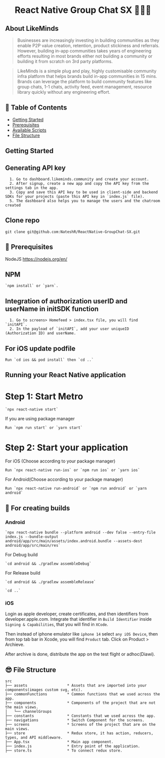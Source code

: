 <h1 align="center">
  React Native Group Chat SX 👨🏼‍💻
</h1>

## About LikeMinds

> Businesses are increasingly investing in building communities as they enable P2P value creation, retention, product stickiness and referrals. However, building in-app communities takes years of engineering efforts resulting in most brands either not building a community or building it from scratch on 3rd party platforms.

> LikeMinds is a simple plug and play, highly customisable community infra platform that helps brands build in-app communities in 15 mins. Brands can leverage the platform to build community features like group chats, 1-1 chats, activity feed, event management, resource library quickly without any engineering effort.

## 🔖 Table of Contents

- [Getting Started](#getting-started)
- [Prerequisites](#Prerequisites)
- [Available Scripts](#project-setup)
- [File Structure](#file-structure)

## Getting Started

## Generating API key
 
```shell
  1. Go to dashboard.likeminds.community and create your account.
  2. After signup, create a new app and copy the API key from the settings tab in the app.
  3. Copy and save this API key to be used in client-side and backend SDKs for your projects (paste this API key in `index.js` file).
  5. The dashboard also helps you to manage the users and the chatroom created
```

## Clone repo

```shell
git clone git@github.com:NateshR/ReactNative-GroupChat-SX.git
```

## 🤔 Prerequisites

NodeJS
https://nodejs.org/en/

## NPM

```shell
`npm install` or `yarn`.
```

## Integration of authorization userID and userName in initSDK function

```shell
  1. Go to screens> Homefeed > index.tsx file, you will find `initAPI`. 
  2. In the payload of `initAPI`, add your user uniqueID (Authorization ID) and userName.
```

## For iOS update podfile

```shell
Run `cd ios && pod install` then `cd ..`
```

## Running your React Native application

# Step 1: Start Metro

```shell
`npx react-native start`
```

If you are using package manager

```shell
Run `npm run start` or `yarn start`
```

# Step 2: Start your application

For iOS (Choose according to your package manager)

```shell
Run `npx react-native run-ios` or `npm run ios` or `yarn ios`
```

For Android(Choose according to your package manager)
```shell
Run `npx react-native run-android` or `npm run android` or `yarn android`
```

## 🙌 For creating builds

### Android

```shell
`npx react-native bundle --platform android --dev false --entry-file index.js --bundle-output android/app/src/main/assets/index.android.bundle --assets-dest android/app/src/main/res`
```

For Debug build
```shell
`cd android && ./gradlew assembleDebug`
```

For Release build
```shell
`cd android && ./gradlew assembleRelease`
```

```shell
`cd ..`
```

### iOS

Login as apple developer, create certificates, and then identifiers from developer.apple.com. Integrate that identifier in `Build Identifier` inside `Signing & Capabilities`, that you will find in `XCode`.

Then instead of iphone emulator like `iphone 14` select `any iOS Device`, then from top tab bar in Xcode, you will find `Product` tab. Click on Product > Archieve.

After archive is done, distribute the app on the test flight or adhoc(Diawi).

## 😎 File Structure

```text
src
├── assets                  * Assets that are imported into your components(images custom svg, etc).
├── commonFunctions         * Common functions that we used across the app.
├── components              * Components of the project that are not the main views.
│   └── channelGroups
├── constants               * Constants that we used across the app.
├── navigations             * Switch Component for the screens.
├── screens                 * Screens of the project that are on the main views.
├── store                   * Redux store, it has action, reducers, types, and API middleware.
├── App.tsx                 * Main app component.
├── index.js                * Entry point of the application.
├── store.ts                * To connect redux store.
```
